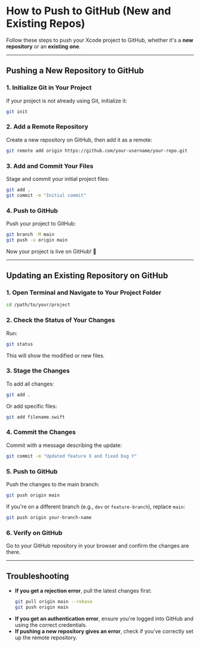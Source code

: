 # How to Push to GitHub (New and Existing Repos)

Follow these steps to push your Xcode project to GitHub, whether it's a **new repository** or an **existing one**.

---

## **Pushing a New Repository to GitHub**

### 1. **Initialize Git in Your Project**
If your project is not already using Git, initialize it:
```sh
git init
```

### 2. **Add a Remote Repository**
Create a new repository on GitHub, then add it as a remote:
```sh
git remote add origin https://github.com/your-username/your-repo.git
```

### 3. **Add and Commit Your Files**
Stage and commit your initial project files:
```sh
git add .
git commit -m "Initial commit"
```

### 4. **Push to GitHub**
Push your project to GitHub:
```sh
git branch -M main
git push -u origin main
```

Now your project is live on GitHub! 🎉

---

## **Updating an Existing Repository on GitHub**

### 1. **Open Terminal and Navigate to Your Project Folder**
```sh
cd /path/to/your/project
```

### 2. **Check the Status of Your Changes**
Run:
```sh
git status
```
This will show the modified or new files.

### 3. **Stage the Changes**
To add all changes:
```sh
git add .
```
Or add specific files:
```sh
git add filename.swift
```

### 4. **Commit the Changes**
Commit with a message describing the update:
```sh
git commit -m "Updated feature X and fixed bug Y"
```

### 5. **Push to GitHub**
Push the changes to the main branch:
```sh
git push origin main
```
If you're on a different branch (e.g., `dev` or `feature-branch`), replace `main`:
```sh
git push origin your-branch-name
```

### 6. **Verify on GitHub**
Go to your GitHub repository in your browser and confirm the changes are there.

---

## **Troubleshooting**
- **If you get a rejection error**, pull the latest changes first:
  ```sh
  git pull origin main --rebase
  git push origin main
  ```
- **If you get an authentication error**, ensure you're logged into GitHub and using the correct credentials.
- **If pushing a new repository gives an error**, check if you’ve correctly set up the remote repository.


